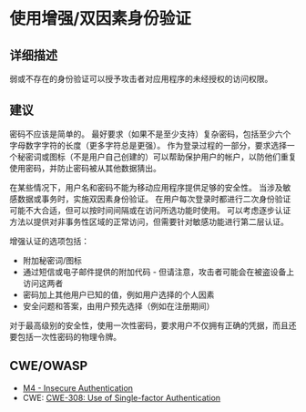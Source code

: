 # 使用增强/双因素身份验证

## 详细描述

弱或不存在的身份验证可以授予攻击者对应用程序的未经授权的访问权限。

## 建议

密码不应该是简单的。 最好要求（如果不是至少支持）复杂密码，包括至少六个字母数字字符的长度（更多字符总是更强）。 作为登录过程的一部分，要求选择一个秘密词或图标（不是用户自己创建的）可以帮助保护用户的帐户，以防他们重复使用密码，并防止密码被从其他数据猜出。

在某些情况下，用户名和密码不能为移动应用程序提供足够的安全性。 当涉及敏感数据或事务时，实施双因素身份验证。 在用户每次登录时都进行二次身份验证可能不大合适，但可以按时间间隔或在访问所选功能时使用。 可以考虑逐步认证方法以提供对非事务性区域的正常访问，但需要针对敏感功能进行第二层认证。

增强认证的选项包括：

* 附加秘密词/图标
* 通过短信或电子邮件提供的附加代码 - 但请注意，攻击者可能会在被盗设备上访问这两者
* 密码加上其他用户已知的值，例如用户选择的个人因素
* 安全问题和答案，由用户预先选择（例如在注册期间）

对于最高级别的安全性，使用一次性密码，要求用户不仅拥有正确的凭据，而且还要包括一次性密码的物理令牌。

## CWE/OWASP

* [M4 - Insecure Authentication](https://www.owasp.org/index.php/Mobile_Top_10_2016-M4-Insecure_Authentication)
* CWE: [CWE-308: Use of Single-factor Authentication](http://cwe.mitre.org/data/definitions/308.html)
